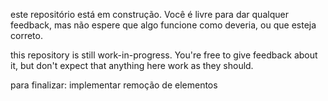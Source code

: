 este repositório está em construção. Você é livre para dar qualquer feedback, mas não espere que algo funcione como deveria, ou que esteja correto.

this repository is still work-in-progress. You're free to give feedback about it, but don't expect that anything here work as they should.

para finalizar: implementar remoção de elementos
